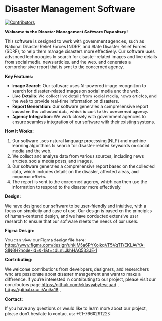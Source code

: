 # Disaster Management Software

[![Contributors](https://img.shields.io/badge/contributors-<link_to_contributors_page>-blue.svg)](<https://github.com/eklavyabytesquad>)

**Welcome to the Disaster Management Software Repository!**

This software is designed to work with government agencies, such as National Disaster Relief Forces (NDRF) and State Disaster Relief Forces (SDRF), to help them manage disasters more effectively. Our software uses advanced technologies to search for disaster-related images and live details from social media, news articles, and the web, and generates a comprehensive report that is sent to the concerned agency.

**Key Features:**

* **Image Search**: Our software uses AI-powered image recognition to search for disaster-related images on social media and the web.
* **Live Details**: We collect live details from social media, news articles, and the web to provide real-time information on disasters.
* **Report Generation**: Our software generates a comprehensive report based on the collected data, which is sent to the concerned agency.
* **Agency Integration**: We work closely with government agencies to ensure seamless integration of our software with their existing systems.

**How it Works:**

1. Our software uses natural language processing (NLP) and machine learning algorithms to search for disaster-related keywords on social media and the web.
2. We collect and analyze data from various sources, including news articles, social media posts, and images.
3. Our software generates a comprehensive report based on the collected data, which includes details on the disaster, affected areas, and response efforts.
4. The report is sent to the concerned agency, which can then use the information to respond to the disaster more effectively.

**Design:**

We have designed our software to be user-friendly and intuitive, with a focus on simplicity and ease of use. Our design is based on the principles of human-centered design, and we have conducted extensive user research to ensure that our software meets the needs of our users.

**Figma Design:**

You can view our Figma design file here: https://www.figma.com/design/uhklM6a6PYXojkqVT5VqTT/EKLAVYA-SINGH?node-id=0-1&t=4dLnLJkhHAQ533JE-1

**Contributing:**

We welcome contributions from developers, designers, and researchers who are passionate about disaster management and want to make a difference. If you're interested in contributing to our project, please visit our contributors page:https://github.com/eklavyabytesquad , https://github.com/Aniks18 ,  



**Contact:**

If you have any questions or would like to learn more about our project, please don't hesitate to contact us: +91-7668291228
